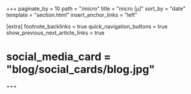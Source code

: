 +++
paginate_by = 10
path = "/micro"
title = "micro [μ]"
sort_by = "date"
template = "section.html"
insert_anchor_links = "left"

[extra]
footnote_backlinks = true
quick_navigation_buttons = true
show_previous_next_article_links = true
# social_media_card = "blog/social_cards/blog.jpg"
+++
